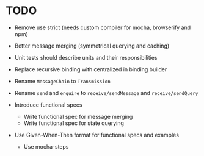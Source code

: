 # TODO

* Remove use strict (needs custom compiler for mocha, browserify and npm)

* Better message merging (symmetrical querying and caching)

* Unit tests should describe units and their responsibilities
* Replace recursive binding with centralized in binding builder
* Rename `MessageChain` to `Transmission`
* Rename `send` and `enquire` to `receive/sendMessage` and `receive/sendQuery`

* Introduce functional specs
  * Write functional spec for message merging
  * Write functional spec for state querying

* Use Given-When-Then format for functional specs and examples
  * Use mocha-steps
